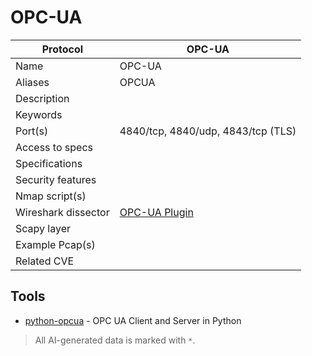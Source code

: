 # OPC-UA

| Protocol | OPC-UA |
|---|---|
| Name | OPC-UA |
| Aliases | OPCUA |
| Description |  |
| Keywords |  |
| Port(s) | 4840/tcp, 4840/udp, 4843/tcp (TLS)  |
| Access to specs |  |
| Specifications |  |
| Security features |  |
| Nmap script(s) |  |
| Wireshark dissector | [OPC-UA Plugin](https://github.com/wireshark/wireshark/tree/master/plugins/epan/opcua) |
| Scapy layer |  |
| Example Pcap(s) |  |
| Related CVE |  |

## Tools
- [python-opcua](https://github.com/FreeOpcUa/python-opcua) - OPC UA Client and Server in Python

> All AI-generated data is marked with `*`.
